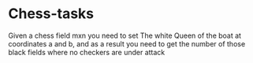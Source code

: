 # Chess-tasks

Given a chess field mxn you need to set The white Queen of the boat at coordinates a and b,
and as a result you need to get the number of those black fields where no checkers are under attack
